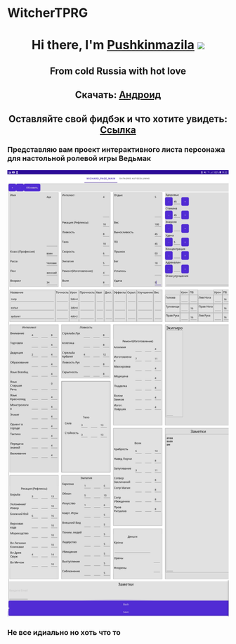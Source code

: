 # WitcherTPRG

<h1 align="center">Hi there, I'm <a href="https://github.com/Pushkinmazila/" target="_blank">Pushkinmazila</a> 
<img src="https://github.com/blackcater/blackcater/raw/main/images/Hi.gif" height="32"/></h1>
<h2 align="center">From cold Russia with hot love</h2>
<h2 align="center">Скачать: <a href="https://github.com/Pushkinmazila/WitcherTPRG/releases/" target="_blank">Андроид</a> 

<h2 align="center">Оставляйте свой фидбэк и что хотите увидеть: <a href="https://github.com/Pushkinmazila/WitcherTPRG/issues/new" target="_blank">Ссылка</a>
<h3>Представляю вам проект интерактивного листа персонажа для настольной ролевой игры Ведьмак</h3>

![alt text](./Screenshot_list.jpg)
<h3>Не все идиально но хоть что то</h3>
